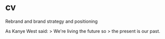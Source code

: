 # cv
Rebrand and brand strategy and positioning

As Kanye West said:
    > We're living the future so
    > the present is our past.
